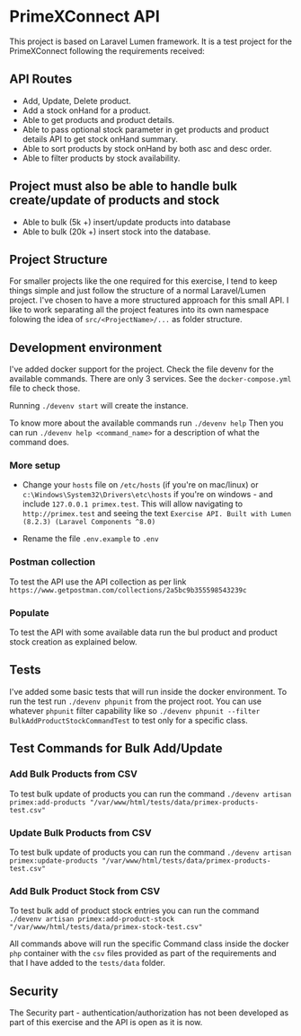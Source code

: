 # PrimeXConnect API

This project is based on Laravel Lumen framework.
It is a test project for the PrimeXConnect following the requirements received:

## API Routes

- Add, Update, Delete product.
- Add a stock onHand for a product.
- Able to get products and product details.
- Able to pass optional stock parameter in get products and product details API
to get stock onHand summary.
- Able to sort products by stock onHand by both asc and desc order.
- Able to filter products by stock availability.

## Project must also be able to handle bulk create/update of products and stock 

- Able to bulk (5k +) insert/update products into database
- Able to bulk (20k +) insert stock into the database.

## Project Structure

For smaller projects like the one required for this exercise, I tend to keep things simple
and just follow the structure of a normal Laravel/Lumen project. I've chosen to have a more structured approach 
for this small API. I like to work separating all the project features into its own namespace folowing
the idea of `src/<ProjectName>/...` as folder structure.

## Development environment

I've added docker support for the project.
Check the file devenv for the available commands.
There are only 3 services. See the `docker-compose.yml` file to check those.

Running `./devenv start` will create the instance.

To know more about the available commands run
`./devenv help`
Then you can run `./devenv help <command_name>` for a description of what the command does.

### More setup
- Change your `hosts` file on `/etc/hosts` (if you're on mac/linux) or `c:\Windows\System32\Drivers\etc\hosts` if you're 
on windows - and include `127.0.0.1 primex.test`. This will allow navigating to `http://primex.test` and seeing the text
`Exercise API. Built with Lumen (8.2.3) (Laravel Components ^8.0)`

- Rename the file `.env.example` to `.env`

### Postman collection
To test the API use the API collection as per link `https://www.getpostman.com/collections/2a5bc9b355598543239c`

### Populate
To test the API with some available data run the bul product and product stock creation as explained below. 

## Tests
I've added some basic tests that will run inside the docker environment.
To run the test run `./devenv phpunit` from the project root.
You can use whatever `phpunit` filter capability like so `./devenv phpunit --filter BulkAddProductStockCommandTest`
to test only for a specific class.

## Test Commands for Bulk Add/Update

### Add Bulk Products from CSV
To test bulk update of products you can run the command
`./devenv artisan primex:add-products "/var/www/html/tests/data/primex-products-test.csv"`

### Update Bulk Products from CSV
To test bulk update of products you can run the command
`./devenv artisan primex:update-products "/var/www/html/tests/data/primex-products-test.csv"`

### Add Bulk Product Stock from CSV
To test bulk add of product stock entries you can run the command
`./devenv artisan primex:add-product-stock "/var/www/html/tests/data/primex-stock-test.csv"`

All commands above will run the specific Command class inside the docker `php` container 
with the `csv` files provided as part of the requirements and that I have added to the `tests/data` folder.  

## Security
The Security part - authentication/authorization has not been developed as part of this exercise
and the API is open as it is now. 
